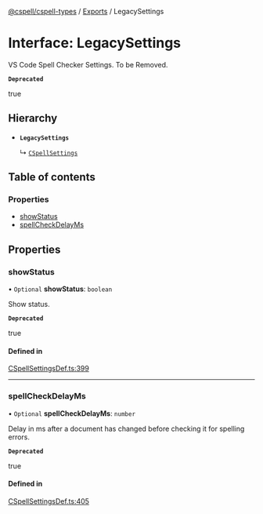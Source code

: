 [@cspell/cspell-types](../README.md) / [Exports](../modules.md) / LegacySettings

# Interface: LegacySettings

VS Code Spell Checker Settings.
To be Removed.

**`Deprecated`**

true

## Hierarchy

- **`LegacySettings`**

  ↳ [`CSpellSettings`](CSpellSettings.md)

## Table of contents

### Properties

- [showStatus](LegacySettings.md#showstatus)
- [spellCheckDelayMs](LegacySettings.md#spellcheckdelayms)

## Properties

### showStatus

• `Optional` **showStatus**: `boolean`

Show status.

**`Deprecated`**

true

#### Defined in

[CSpellSettingsDef.ts:399](https://github.com/streetsidesoftware/cspell/blob/875a61f/packages/cspell-types/src/CSpellSettingsDef.ts#L399)

___

### spellCheckDelayMs

• `Optional` **spellCheckDelayMs**: `number`

Delay in ms after a document has changed before checking it for spelling errors.

**`Deprecated`**

true

#### Defined in

[CSpellSettingsDef.ts:405](https://github.com/streetsidesoftware/cspell/blob/875a61f/packages/cspell-types/src/CSpellSettingsDef.ts#L405)
